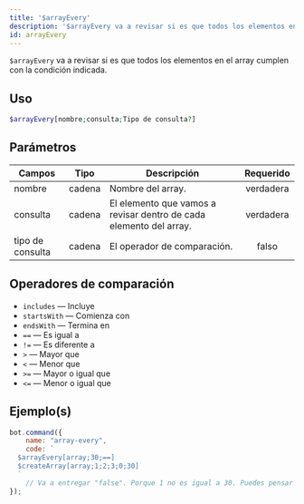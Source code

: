 ```yaml
---
title: '$arrayEvery'
description: '$arrayEvery va a revisar si es que todos los elementos en el array cumplen con la condición indicada.'
id: arrayEvery
---
```


`$arrayEvery` va a revisar si es que todos los elementos en el array cumplen con la condición indicada.

## Uso

```php
$arrayEvery[nombre;consulta;Tipo de consulta?]
```

## Parámetros

| Campos           | Tipo   | Descripción                                                        | Requerido |
| ---------------- | ------ | ------------------------------------------------------------------ |:---------:|
| nombre           | cadena | Nombre del array.                                                  | verdadera |
| consulta         | cadena | El elemento que vamos a revisar dentro de cada elemento del array. | verdadera |
| tipo de consulta | cadena | El operador de comparación.                                        |   falso   |

## Operadores de comparación

* `includes` — Incluye
* `startsWith` — Comienza con
* `endsWith` — Termina en
* `==` — Es igual a
* `!=` — Es diferente a
* `>` — Mayor que
* `<` — Menor que
* `>=` — Mayor o igual que
* `<=` — Menor o igual que

## Ejemplo(s)

```javascript
bot.command({
    name: "array-every",
    code: `
  $arrayEvery[array;30;==]
  $createArray[array;1;2;3;0;30]
  `
    // Va a entregar "false". Porque 1 no es igual a 30. Puedes pensar que es el operador lógico de condiciones "y (&&)".
});
```
